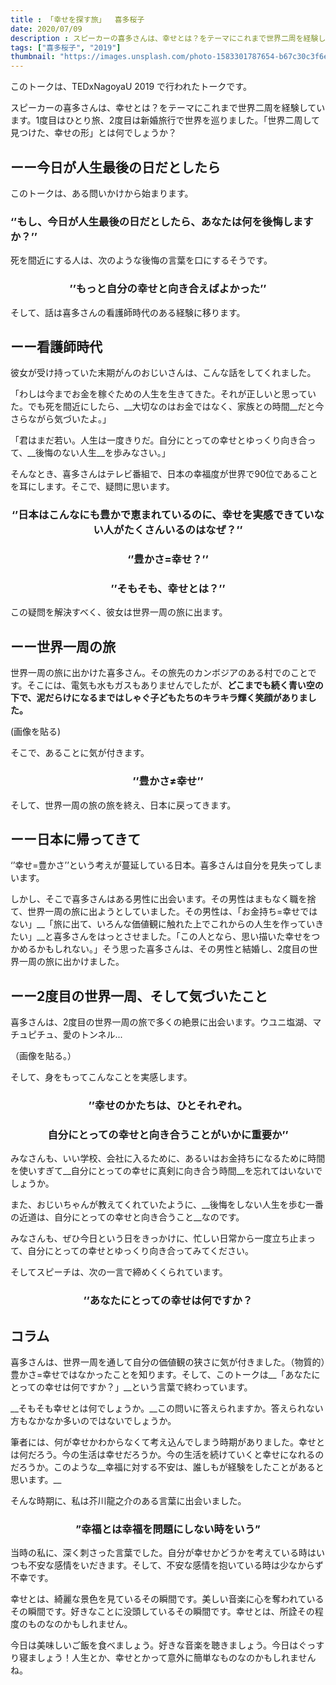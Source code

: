```yaml
---
title : 「幸せを探す旅」  喜多桜子
date: 2020/07/09
description : スピーカーの喜多さんは、幸せとは？をテーマにこれまで世界二周を経験しています。1度目はひとり旅、2度目は新婚旅行で世界を巡りました。「世界二周して見つけた、幸せの形」とは何でしょうか？
tags: ["喜多桜子", "2019"]
thumbnail: "https://images.unsplash.com/photo-1583301787654-b67c30c3f6e4?ixlib=rb-1.2.1&ixid=eyJhcHBfaWQiOjEyMDd9&auto=format&fit=crop&w=900&q=60"
---
```


このトークは、TEDxNagoyaU 2019 で行われたトークです。

スピーカーの喜多さんは、幸せとは？をテーマにこれまで世界二周を経験しています。1度目はひとり旅、2度目は新婚旅行で世界を巡りました。「世界二周して見つけた、幸せの形」とは何でしょうか？

## ーー今日が人生最後の日だとしたら

このトークは、ある問いかけから始まります。

### ‘’もし、今日が人生最後の日だとしたら、あなたは何を後悔しますか？’’

死を間近にする人は、次のような後悔の言葉を口にするそうです。

### <div style="text-align: center"> ’’もっと自分の幸せと向き合えばよかった’’</div>


そして、話は喜多さんの看護師時代のある経験に移ります。

## ーー看護師時代

彼女が受け持っていた末期がんのおじいさんは、こんな話をしてくれました。


「わしは今までお金を稼ぐための人生を生きてきた。それが正しいと思っていた。でも死を間近にしたら、__大切なのはお金ではなく、家族との時間__だと今さらながら気づいたよ。」

「君はまだ若い。人生は一度きりだ。自分にとっての幸せとゆっくり向き合って、__後悔のない人生__を歩みなさい。」


そんなとき、喜多さんはテレビ番組で、日本の幸福度が世界で90位であることを耳にします。そこで、疑問に思います。

### <div style="text-align: center">‘’日本はこんなにも豊かで恵まれているのに、幸せを実感できていない人がたくさんいるのはなぜ？’’</div>

### <div style="text-align: center">‘’豊かさ=幸せ？’’</div>

### <div style="text-align: center">’’そもそも、幸せとは？’’</div>

この疑問を解決すべく、彼女は世界一周の旅に出ます。

## ーー世界一周の旅

世界一周の旅に出かけた喜多さん。その旅先のカンボジアのある村でのことです。そこには、電気も水もガスもありませんでしたが、__どこまでも続く青い空の下で、泥だらけになるまではしゃぐ子どもたちのキラキラ輝く笑顔がありました。__


(画像を貼る)


そこで、あることに気が付きます。


### <div style="text-align: center">’’豊かさ≠幸せ’’</div>

そして、世界一周の旅の旅を終え、日本に戻ってきます。

## ーー日本に帰ってきて

‘’幸せ=豊かさ’’という考えが蔓延している日本。喜多さんは自分を見失ってしまいます。

しかし、そこで喜多さんはある男性に出会います。その男性はまもなく職を捨て、世界一周の旅に出ようとしていました。その男性は、「お金持ち=幸せではない」__「旅に出て、いろんな価値観に触れた上でこれからの人生を作っていきたい」__と喜多さんをはっとさせました。「この人となら、思い描いた幸せをつかめるかもしれない。」そう思った喜多さんは、その男性と結婚し、2度目の世界一周の旅に出かけました。

## ーー2度目の世界一周、そして気づいたこと

喜多さんは、2度目の世界一周の旅で多くの絶景に出会います。ウユニ塩湖、マチュピチュ、愛のトンネル...


（画像を貼る。）


そして、身をもってこんなことを実感します。



### <div style="text-align: center">’’幸せのかたちは、ひとそれぞれ。</div>
### <div style="text-align: center">自分にとっての幸せと向き合うことがいかに重要か’’</div>


みなさんも、いい学校、会社に入るために、あるいはお金持ちになるために時間を使いすぎて__自分にとっての幸せに真剣に向き合う時間__を忘れてはいないでしょうか。


また、おじいちゃんが教えてくれていたように、__後悔をしない人生を歩む一番の近道は、自分にとっての幸せと向き合うこと__なのです。


みなさんも、ぜひ今日という日をきっかけに、忙しい日常から一度立ち止まって、自分にとっての幸せとゆっくり向き合ってみてください。


そしてスピーチは、次の一言で締めくくられています。

### <div style="text-align: center">’’あなたにとっての幸せは何ですか？</div>


## コラム

喜多さんは、世界一周を通して自分の価値観の狭さに気が付きました。（物質的）豊かさ=幸せではなかったことを知ります。そして、このトークは__「あなたにとっての幸せは何ですか？」__という言葉で終わっています。

__そもそも幸せとは何でしょうか。__この問いに答えられますか。答えられない方もなかなか多いのではないでしょうか。

筆者には、何が幸せかわからなくて考え込んでしまう時期がありました。幸せとは何だろう。今の生活は幸せだろうか。今の生活を続けていくと幸せになれるのだろうか。このような__幸福に対する不安は、誰しもが経験をしたことがあると思います。__

そんな時期に、私は芥川龍之介のある言葉に出会いました。

### <div style="text-align: center">”幸福とは幸福を問題にしない時をいう”</div>

当時の私に、深く刺さった言葉でした。自分が幸せかどうかを考えている時はいつも不安な感情をいだきます。そして、不安な感情を抱いている時は少なからず不幸です。

幸せとは、綺麗な景色を見ているその瞬間です。美しい音楽に心を奪われているその瞬間です。好きなことに没頭しているその瞬間です。幸せとは、所詮その程度のものなのかもしれません。　

今日は美味しいご飯を食べましょう。好きな音楽を聴きましょう。今日はぐっすり寝ましょう！人生とか、幸せとかって意外に簡単なものなのかもしれませんね。
